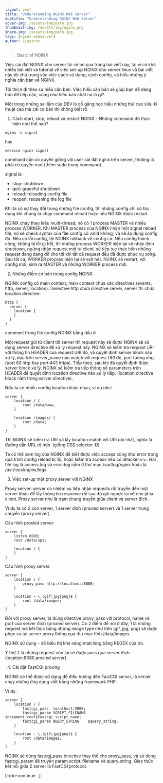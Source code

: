 ```yaml
---
layout: post
title: "Understanding NGINX Web Server"
subtitle: "Understanding NGINX Web Server"
cover-img: /assets/img/path.jpg
thumbnail-img: /assets/img/nginx.png
share-img: /assets/img/path.jpg
tags: [nginx webserver]
author: kieetnvt
---
```


> Basic of NGINX

Việc cài đặt NGINX cho server tôi sẽ bỏ qua trong bài viết này, tại vì có khá nhiều bài viết và tutorial về việc set-up NGINX cho server linux và bài viết này tôi chú trọng vào việc cách sử dụng, cách config, và hiểu những ý nghĩa căn bản về NGINX.

Tôi thích đi theo sự hiểu căn bản. Việc hiểu căn bản sẽ giúp bạn dễ dàng hơn để tiếp cận, cũng như hiểu bản chất nó là gì?.

Một trong những sai lầm của DEV là cố gắng học hiểu những thứ cao siêu kĩ thuật cao mà cái cơ bản thì không biết rõ.

1. Cách start, stop, reload và restart NGINX - Những command đó thực hiện như thế nào?

```
nginx -s signal
```

hay

```
service nginx signal
```

command cần có quyền giống với user cài đặt nginx trên server, thường là phải có quyền root (thêm sudo trong command).

signal là:

- stop: shutdown
- quit: graceful shutdown
- reload: reloading config file
- reopen: reopening the log file

Khi ta có sự thay đổi trong những file config, thì những config chỉ có tác dụng khi chúng ta chạy command reload hoặc nếu NGINX được restart.

NGINX chạy theo kiểu multi-thread, nó có 1 process MASTER và nhiều process WORKER. Khi MASTER process của NGINX nhận một signal reload file, nó sẽ check syntax của file config có valid không, và sẽ áp dụng config đó. Nếu có lỗi config, thì NGINX rollback về config cũ. Nếu config thành công, không bị lỗi gì hết, thì những process WORKER hiện tại sẽ nhận lệnh shutdown, ngừng nhận request mới từ client, sẽ tiếp tục thực hiện những request đang dang dỡ cho tới khi tất cả request đều đã được phục vụ xong. Sau tất cả, WORKER process hiện tại sẽ exit hết. NGINX sẽ restart, với config mới, sinh ra MASTER và những WORKER process mới.

2. Những điểm cơ bản trong config NGINX

NGINX config có main context, main context chứa các directives (events, http, server, location). Derective http chứa directive server, server thì chứa location directive.

```
http {
  server {
    location {
    }
  }
}
```

comment trong file config NGINX bằng dấu #

Một request gửi từ client tới server thì request này sẽ được NGINX sẽ sử dụng server directive để xử lý request này. NGINX sẽ kiểm tra request URI với thông tin HEADER của request URI đó, và quyết định server block nào xử lý, dựa trên server_name nào match với request URI đó, port tương ứng (port 80 http hay port 443 https). Tiếp theo, sau khi đã quyết định được server block xử lý, NGINX sẽ kiểm tra tiếp thông số parameters trên HEADER để quyết đinh location directive nào xử lý tiếp. (location directive block nằm trong server directive).

Nếu ta có nhiều config location khác nhau, ví dụ như:

```
server {
    location / {
        root /data/www;
    }

    location /images/ {
        root /data;
    }
}
```

Thì NGINX sẽ kiểm tra URI và lấy location match với URI dài nhất, nghĩa là đường dẫn URL rõ hơn. (giống CSS selector :D)

Ta có thể xem log của NGINX để biết được việc access cũng như error trong quá trình config reload bị lỗi, hoặc kiểm tra access nếu có attacker.v.v.. Hai file log là access.log và error.log nằm ở thư mục /var/log/nginx hoặc là /usr/local/nginx/logs.

3. Việc set-up một proxy server với NGINX

Proxy server: server có nhiệm vụ tiếp nhận requests rồi truyền đến một server khác để lấy thông tin response rồi sau đó gửi ngược lại về cho phía client. Proxy server như là trạm chung truyển giữa client và server đích.

Ví dụ ta có 2 con server, 1 server đích (proxied server) và 1 server trung chuyển (proxy server).

Cấu hình proxied server:

```
server {
    listen 8080;
    root /data/up1;

    location / {
    }
}
```

Cấu hình proxy server:

```
server {
    location / {
        proxy_pass http://localhost:8080;
    }

    location ~ \.(gif|jpg|png)$ {
        root /data/images;
    }
}
```

Đối với proxy server, ta dùng directive proxy_pass với protocol, name và port của server đích (proxied server). Có 2 điểm để nói ở đây, 1 là những request mà kết thúc bằng những image type như trên (gif, jpg, png) sẽ được phục vụ tại server proxy thông qua thư mục tĩnh /data/images.

NGINX sử dụng `~` để biểu thị khả năng matching bằng REGEX của nó.

Ý thứ 2 là những request còn lại sẽ được pass qua server đích (location:8080 proxied server).



4. Cài đặt FastCGI proxing

NGINX có thể được sử dụng để điều hướng đến FastCGI server, là server chạy những ứng dụng viết bằng những framework PHP.

Ví dụ:

```
server {
    location / {
        fastcgi_pass  localhost:9000;
        fastcgi_param SCRIPT_FILENAME $document_root$fastcgi_script_name;
        fastcgi_param QUERY_STRING    $query_string;
    }

    location ~ \.(gif|jpg|png)$ {
        root /data/images;
    }
}
```

NGINX sẽ dùng fastcgi_pass directive thay thế cho proxy_pass, và sử dụng fastcgi_param để truyền param script_filename và query_string. Giao thức kết nối giữa 2 server là FastCGI protocol.

[Tobe continue...]


